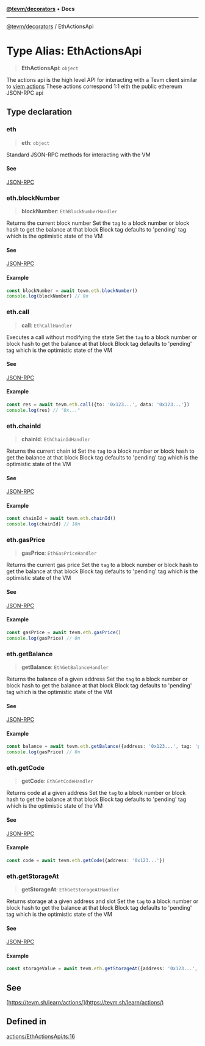 [**@tevm/decorators**](../README.md) • **Docs**

***

[@tevm/decorators](../globals.md) / EthActionsApi

# Type Alias: EthActionsApi

> **EthActionsApi**: `object`

The actions api is the high level API for interacting with a Tevm client similar to [viem actions](https://viem.sh/learn/actions/)
These actions correspond 1:1 eith the public ethereum JSON-RPC api

## Type declaration

### eth

> **eth**: `object`

Standard JSON-RPC methods for interacting with the VM

#### See

[JSON-RPC](https://ethereum.github.io/execution-apis/api-documentation/)

### eth.blockNumber

> **blockNumber**: `EthBlockNumberHandler`

Returns the current block number
Set the `tag` to a block number or block hash to get the balance at that block
Block tag defaults to 'pending' tag which is the optimistic state of the VM

#### See

[JSON-RPC](https://ethereum.github.io/execution-apis/api-documentation/)

#### Example

```ts
const blockNumber = await tevm.eth.blockNumber()
console.log(blockNumber) // 0n
```

### eth.call

> **call**: `EthCallHandler`

Executes a call without modifying the state
Set the `tag` to a block number or block hash to get the balance at that block
Block tag defaults to 'pending' tag which is the optimistic state of the VM

#### See

[JSON-RPC](https://ethereum.github.io/execution-apis/api-documentation/)

#### Example

```ts
const res = await tevm.eth.call({to: '0x123...', data: '0x123...'})
console.log(res) // "0x..."
```

### eth.chainId

> **chainId**: `EthChainIdHandler`

Returns the current chain id
Set the `tag` to a block number or block hash to get the balance at that block
Block tag defaults to 'pending' tag which is the optimistic state of the VM

#### See

[JSON-RPC](https://ethereum.github.io/execution-apis/api-documentation/)

#### Example

```ts
const chainId = await tevm.eth.chainId()
console.log(chainId) // 10n
```

### eth.gasPrice

> **gasPrice**: `EthGasPriceHandler`

Returns the current gas price
Set the `tag` to a block number or block hash to get the balance at that block
Block tag defaults to 'pending' tag which is the optimistic state of the VM

#### See

[JSON-RPC](https://ethereum.github.io/execution-apis/api-documentation/)

#### Example

```ts
const gasPrice = await tevm.eth.gasPrice()
console.log(gasPrice) // 0n
```

### eth.getBalance

> **getBalance**: `EthGetBalanceHandler`

Returns the balance of a given address
Set the `tag` to a block number or block hash to get the balance at that block
Block tag defaults to 'pending' tag which is the optimistic state of the VM

#### See

[JSON-RPC](https://ethereum.github.io/execution-apis/api-documentation/)

#### Example

```ts
const balance = await tevm.eth.getBalance({address: '0x123...', tag: 'pending'})
console.log(gasPrice) // 0n
```

### eth.getCode

> **getCode**: `EthGetCodeHandler`

Returns code at a given address
Set the `tag` to a block number or block hash to get the balance at that block
Block tag defaults to 'pending' tag which is the optimistic state of the VM

#### See

[JSON-RPC](https://ethereum.github.io/execution-apis/api-documentation/)

#### Example

```ts
const code = await tevm.eth.getCode({address: '0x123...'})
```

### eth.getStorageAt

> **getStorageAt**: `EthGetStorageAtHandler`

Returns storage at a given address and slot
Set the `tag` to a block number or block hash to get the balance at that block
Block tag defaults to 'pending' tag which is the optimistic state of the VM

#### See

[JSON-RPC](https://ethereum.github.io/execution-apis/api-documentation/)

#### Example

```ts
const storageValue = await tevm.eth.getStorageAt({address: '0x123...', position: 0})
```

## See

[https://tevm.sh/learn/actions/](https://tevm.sh/learn/actions/)

## Defined in

[actions/EthActionsApi.ts:16](https://github.com/evmts/tevm-monorepo/blob/main/packages/decorators/src/actions/EthActionsApi.ts#L16)
